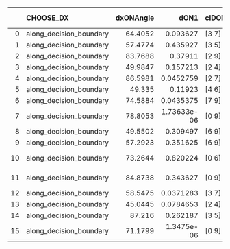 |    | CHOOSE_DX               |   dxONAngle |        dON1 | cIDON1   |   dON_patch_1 |   nTON |         dON |   dxOFFAngle |       dOFF1 | cIDOFF1   |   dOFF_patch_1 |   nTOFF |        dOFF | SUCCESS   |   nExp |   dual_point_id |   subpoint_time_seconds |   total_execution_time |       logp |        dOFF/dON | Vote dOFF>dON   |
|---:|:------------------------|------------:|------------:|:---------|--------------:|-------:|------------:|-------------:|------------:|:----------|---------------:|--------:|------------:|:----------|-------:|----------------:|------------------------:|-----------------------:|-----------:|----------------:|:----------------|
|  0 | along_decision_boundary |     64.4052 | 0.093627    | [3 7]    |   0.093627    |      1 | 0.093627    |      79.6794 | 0.0899144   | [3 7]     |    0.0899144   |       1 | 0.0899144   | False     |      1 |              47 |                1.00757  |                46.8392 |  0         |     0.960347    | False           |
|  1 | along_decision_boundary |     57.4774 | 0.435927    | [3 5]    |   0.435927    |      1 | 0.435927    |      75.1593 | 0.506356    | [3 5]     |    0.506356    |       1 | 0.506356    | True      |      2 |              59 |                2.04033  |                62.9578 | -0.5       |     1.16156     | True            |
|  2 | along_decision_boundary |     83.7688 | 0.37911     | [2 9]    |   0.37911     |      1 | 0.37911     |      73.0951 | 0.349056    | [2 9]     |    0.349056    |       1 | 0.349056    | False     |      3 |              72 |                2.74604  |                71.4364 | -0         |     0.920724    | False           |
|  3 | along_decision_boundary |     49.9847 | 0.157213    | [2 4]    |   0.157213    |      1 | 0.157213    |      69.6234 | 0.210738    | [2 4]     |    0.210738    |       1 | 0.210738    | True      |      4 |              78 |                2.46412  |                82.398  | -0.166667  |     1.34046     | True            |
|  4 | along_decision_boundary |     86.5981 | 0.0452759   | [2 7]    |   0.0452759   |      1 | 0.0452759   |      79.7946 | 0.0809829   | [2 7]     |    0.0809829   |       1 | 0.0809829   | True      |      5 |             121 |                1.14405  |               127.958  | -0         |     1.78865     | True            |
|  5 | along_decision_boundary |     49.335  | 0.11923     | [4 6]    |   0.11923     |      1 | 0.11923     |      70.6414 | 0.189579    | [4 6]     |    0.189579    |       1 | 0.189579    | True      |      6 |             170 |                2.73235  |               169.683  | -0.1       |     1.59003     | True            |
|  6 | along_decision_boundary |     74.5884 | 0.0435375   | [7 9]    |   0.0435375   |      1 | 0.0435375   |      72.7673 | 0.0916331   | [7 9]     |    0.0916331   |       1 | 0.0916331   | True      |      7 |             177 |                1.49186  |               179.853  | -0.333333  |     2.10469     | True            |
|  7 | along_decision_boundary |     78.8053 | 1.73633e-06 | [0 9]    |   1.73633e-06 |      1 | 1.73633e-06 |      75.6279 | 3.34081e-05 | [1 9]     |    3.34081e-05 |       1 | 3.34081e-05 | True      |      8 |             196 |                0.493057 |               206.789  | -0.642857  |    19.2406      | True            |
|  8 | along_decision_boundary |     49.5502 | 0.309497    | [6 9]    |   0.309497    |      1 | 0.309497    |      59.7185 | 0.113968    | [6 9]     |    0.113968    |       1 | 0.113968    | False     |      9 |             220 |                2.00872  |               239.834  | -1         |     0.368236    | False           |
|  9 | along_decision_boundary |     57.2923 | 0.351625    | [6 9]    |   0.351625    |      1 | 0.351625    |      63.4108 | 0.311649    | [6 9]     |    0.311649    |       1 | 0.311649    | False     |     10 |             221 |                1.39474  |               241.233  | -0.5       |     0.886311    | False           |
| 10 | along_decision_boundary |     73.2644 | 0.820224    | [0 6]    |   0.820224    |      1 | 0.820224    |      50.639  | 5.04406e-05 | [0 6]     |    5.04406e-05 |       1 | 5.04406e-05 | False     |     11 |             283 |                2.70713  |               303.062  | -0.2       |     6.14961e-05 | False           |
| 11 | along_decision_boundary |     84.8738 | 0.343627    | [0 9]    |   0.343627    |      1 | 0.343627    |      59.2213 | 7.27958e-05 | [1 9]     |    7.27958e-05 |       1 | 7.27958e-05 | False     |     12 |             302 |                1.45561  |               324.668  | -0.0454545 |     0.000211845 | False           |
| 12 | along_decision_boundary |     58.5475 | 0.0371283   | [3 7]    |   0.0371283   |      1 | 0.0371283   |      74.3581 | 0.0197945   | [3 7]     |    0.0197945   |       1 | 0.0197945   | False     |     13 |             303 |                0.544083 |               325.215  | -0         |     0.533136    | False           |
| 13 | along_decision_boundary |     45.0445 | 0.0784653   | [2 4]    |   0.0784653   |      1 | 0.0784653   |      62.498  | 0.011368    | [2 4]     |    0.011368    |       1 | 0.011368    | False     |     14 |             305 |                0.786119 |               326.03   | -0.0384615 |     0.144879    | False           |
| 14 | along_decision_boundary |     87.216  | 0.262187    | [3 5]    |   0.262187    |      1 | 0.262187    |      44.3534 | 0.044961    | [3 5]     |    0.044961    |       1 | 0.044961    | False     |     15 |             328 |                2.05691  |               353.807  | -0.142857  |     0.171484    | False           |
| 15 | along_decision_boundary |     71.1799 | 1.3475e-06  | [0 9]    |   1.3475e-06  |      1 | 1.3475e-06  |      86.3017 | 0.11892     | [1 9]     |    0.11892     |       1 | 0.11892     | True      |     16 |             415 |                1.09007  |               458.025  | -0.3       | 88252.9         | True            |